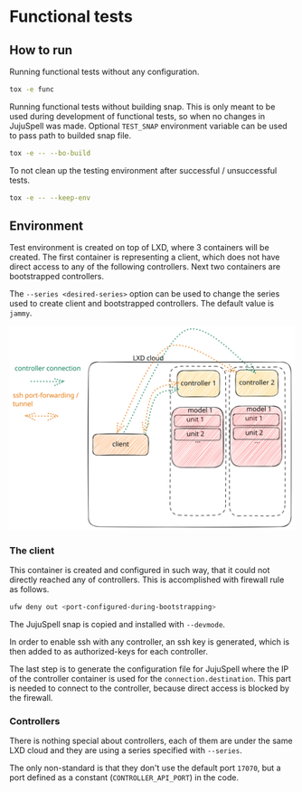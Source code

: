 # Functional tests

## How to run

Running functional tests without any configuration.

```bash
tox -e func
```

Running functional tests without building snap. This is only meant to be used during
development of functional tests, so when no changes in JujuSpell was made.
Optional `TEST_SNAP` environment variable can be used to pass path to builded snap file.

```bash
tox -e -- --bo-build
```

To not clean up the testing environment after successful / unsuccessful tests.

```bash
tox -e -- --keep-env
```

## Environment

Test environment is created on top of LXD, where 3 containers will be created. The first
container is representing a client, which does not have direct access to any of the
following controllers. Next two containers are bootstrapped controllers.

The `--series <desired-series>` option can be used to change the series used to create
client and bootstrapped controllers. The default value is `jammy`.

![LXD environemnt](./env.svg?raw=true "LXD environment")

### The client

This container is created and configured in such way, that it could not directly reached
any of controllers. This is accomplished with firewall rule as follows.

```bash
ufw deny out <port-configured-during-bootstrapping>
```

The JujuSpell snap is copied and installed with `--devmode`.

In order to enable ssh with any controller, an ssh key is generated, which is then added
to as authorized-keys for each controller.

The last step is to generate the configuration file for JujuSpell where the IP of the
controller container is used for the `connection.destination`. This part is needed to
connect to the controller, because direct access is blocked by the firewall.

### Controllers

There is nothing special about controllers, each of them are under the same LXD cloud
and they are using a series specified with `--series`.

The only non-standard is that they don't use the default port `17070`, but a port
defined as a constant (`CONTROLLER_API_PORT`) in the code.
